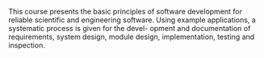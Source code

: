This course presents the basic principles of software development for reliable scientific and engineering software. Using example applications, a systematic process is given for the devel- opment and documentation of requirements, system design, module design, implementation, testing and inspection.